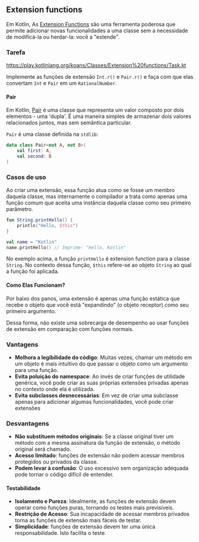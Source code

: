 ## Extension functions

Em Kotlin, As [Extension Functions](https://kotlinlang.org/docs/extensions.html#extension-functions) são uma ferramenta poderosa que permite
adicionar novas funcionalidades a uma classe sem a necessidade de
modificá-la ou herdar-la: você a "estende".

### Tarefa

https://play.kotlinlang.org/koans/Classes/Extension%20functions/Task.kt

Implemente as funções de extensão `Int.r()` e `Pair.r()` e faça com que elas convertam `Int` e `Pair` em um `RationalNumber`.

#### Pair

Em Kotlin, [Pair](https://kotlinlang.org/api/latest/jvm/stdlib/kotlin/-pair/) é uma classe que representa um valor composto por dois
elementos - uma 'dupla'. É uma maneira simples de armazenar dois
valores relacionados juntos, mas sem semântica particular.

`Pair` é uma classe definida na `stdlib`:

```kotlin
data class Pair<out A, out B>(
    val first: A,
    val second: B
)
```

### Casos de uso

Ao criar uma extensão, essa função atua como se fosse um membro daquela classe, mas internamente o compilador a trata como apenas uma função
comum que aceita uma instância daquela classe como seu primeiro parâmetro.

```kotlin
fun String.printHello() {
    println("Hello, $this")
}

val name = "Kotlin"
name.printHello() // Imprime: "Hello, Kotlin"
```

No exemplo acima, a função `printHello` é extension function para a classe `String`. No contexto dessa função, `$this` refere-se ao objeto
`String` ao qual a função foi aplicada.

#### Como Elas Funcionam?

Por baixo dos panos, uma extensão é apenas uma função estática que recebe o objeto que você está "expandindo" (o objeto receptor)
como seu primeiro argumento.

Dessa forma, não existe uma sobrecarga de desempenho ao usar funções de extensão em comparação com funções normais.

### Vantagens

- **Melhora a legibilidade do código**: Muitas vezes, chamar um método em um objeto é mais intuitivo do que passar o objeto como um
  argumento para uma função.
- **Evita poluição do namespace**: Ao invés de criar funções de utilidade genérica, você pode criar as suas próprias extensões privadas
  apenas no contexto onde ela é utilizada.
- **Evita subclasses desnecessárias**: Em vez de criar uma subclasse apenas para adicionar algumas funcionalidades, você pode criar
  extensões

### Desvantagens

- **Não substituem métodos originais**: Se a classe original tiver um método com a mesma assinatura da função de extensão, o método original
  será chamado.
- **Acesso limitado**: funções de extensão não podem acessar membros protegidos ou privados da classe.
- **Podem levar à confusão**: O uso excessivo sem organização adequada pode tornar o código difícil de entender.

#### Testabilidade

- **Isolamento e Pureza**: Idealmente, as funções de extensão devem operar como funções puras, tornando os testes mais previsíveis.
- **Restrição de Acesso**: Sua incapacidade de acessar membros privados torna as funções de extensão mais fáceis de testar.
- **Simplicidade**: funções de extensão devem ter uma única responsabilidade. Isto facilita o teste.






